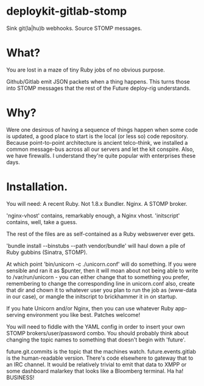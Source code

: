 deploykit-gitlab-stomp
======================

Sink git(la|hu)b webhooks. Source STOMP messages.

What?
=====

You are lost in a maze of tiny Ruby jobs of no obvious purpose.

Github/Gitlab emit JSON packets when a thing happens. 
This turns those into STOMP messages that the rest of the Future deploy-rig understands.

Why?
====

Were one desirous of having a sequence of things happen when some code is updated, a good 
place to start is the local (or less so) code repository. Because point-to-point architecture is
ancient telco-think, we installed a common message-bus across all our servers and let the kit 
conspire. Also, we have firewalls. I understand they're quite popular with enterprises these days.

Installation.
=============

You will need:
A recent Ruby. Not 1.8.x
Bundler.
Nginx.
A STOMP broker.

'nginx-vhost' contains, remarkably enough, a Nginx vhost.
'initscript' contains, well, take a guess.

The rest of the files are as self-contained as a Ruby webswerver ever gets.

'bundle install --binstubs --path vendor/bundle' will haul down a pile of Ruby gubbins (Sinatra, STOMP).

At which point 'bin/unicorn -c ./unicorn.conf' will do something. If you were sensible and ran it as $punter, then 
it will moan about not being able to write to /var/run/unicorn - you can either change that to something you prefer, 
remembering to change the corresponding line in unicorn.conf also, create that dir and chown it to whatever user you plan
to run the job as (www-data in our case), or mangle the initscript to brickhammer it in on startup.

If you hate Unicorn and/or Nginx, then you can use whatever Ruby app-serving environment you like best. Patches welcome!

You will need to fiddle with the YAML config in order to insert your own STOMP brokers/user/password combo. You should 
probably think about changing the topic names to something that doesn't begin with 'future'.

future.git.commits is the topic that the machines watch.
future.events.gitlab is the human-readable version. There's code elsewhere to gateway that to an IRC channel. It would be 
relatively trivial to emit that data to XMPP or some dashboard malarkey that looks like a Bloomberg terminal. Ha ha! BUSINESS!
